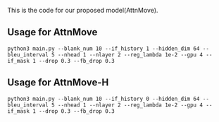 This is the code for our proposed model(AttnMove).

## Usage for AttnMove
```
python3 main.py --blank_num 10 --if_history 1 --hidden_dim 64 --bleu_interval 5 --nhead 1 --nlayer 2 --reg_lambda 1e-2 --gpu 4 --if_mask 1 --drop 0.3 --fb_drop 0.3
```

## Usage for AttnMove-H
```
python3 main.py --blank_num 10 --if_history 0 --hidden_dim 64 --bleu_interval 5 --nhead 1 --nlayer 2 --reg_lambda 1e-2 --gpu 4 --if_mask 1 --drop 0.3 --fb_drop 0.3
```

